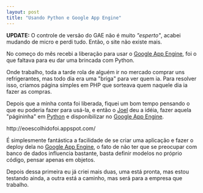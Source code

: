 ```yaml
--- 
layout: post
title: "Usando Python e Google App Engine"
---
```

<p>
  <strong>UPDATE:</strong> O controle de versão do GAE não é muito <em>"esperto"</em>, acabei mudando de micro e perdi tudo. Então, o site não existe mais.
</p>

<p>
  No começo do mês recebi a liberação para usar o <a href="http://appengine.google.com/">Google App Engine</a>,
  foi o que faltava para eu dar uma brincada com Python.
</p>

<p>
  Onde trabalho, toda a tarde rola de alguém ir no mercado comprar uns refrigerantes, mas todo dia era uma "briga"
  para ver quem ia. Para resolver isso, criamos página simples em PHP que sorteava quem naquele dia ia fazer as compras.
</p>

<p>
  Depois que a minha conta foi liberada, fiquei um bom tempo pensando o que eu poderia fazer para usá-la,
  e então o <a href="http://twitter.com/paverama">Joel</a> deu a idéia, fazer aquela "págininha"
  em <a href="http://www.python.org/">Python</a> e disponibilizar no <a href="http://appengine.google.com/">Google App Engine</a>.
</p>

<p>http://eoescolhidofoi.appspot.com/</p>

<p>
  É simplesmente fantástica a facilidade de se criar uma aplicação e fazer o deploy dela
  no <a href="http://appengine.google.com/">Google App Engine</a>, o fato de não ter que
  se preocupar com banco de dados influencia bastante, basta definir modelos no próprio código,
  pensar apenas em objetos.
</p>

<p>
  Depois dessa primeira eu já criei mais duas, uma está pronta, mas estou testando ainda,
  a outra está a caminho, mas será para a empresa que trabalho.
</p>